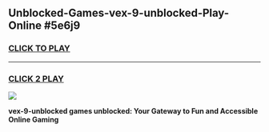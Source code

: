 
## Unblocked-Games-vex-9-unblocked-Play-Online #5e6j9
<h3>
<a href="https://news.freeplayer.one?title=vex-9-unblocked&ref=3">CLICK TO PLAY</a></h3>
<hr>

<h3>
<a href="https://news.freeplayer.one?title=vex-9-unblocked&ref=3">CLICK 2 PLAY</a>
  
</h3>

<a href="https://news.freeplayer.one?title=vex-9-unblocked&ref=3"><img src="https://clearcache.store/games.png"></a>


**vex-9-unblocked games unblocked: Your Gateway to Fun and Accessible Online Gaming**
